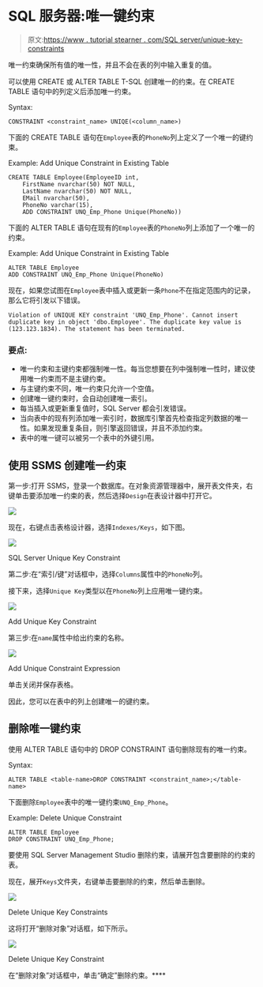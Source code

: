 # SQL 服务器:唯一键约束

> 原文:[https://www . tutorial stearner . com/SQL server/unique-key-constraints](https://www.tutorialsteacher.com/sqlserver/unique-key-constraints)

唯一约束确保所有值的唯一性，并且不会在表的列中输入重复的值。

可以使用 CREATE 或 ALTER TABLE T-SQL 创建唯一的约束。在 CREATE TABLE 语句中的列定义后添加唯一约束。

Syntax:

```
CONSTRAINT <constraint_name> UNIQE(<column_name>) 
```

下面的 CREATE TABLE 语句在`Employee`表的`PhoneNo`列上定义了一个唯一的键约束。

Example: Add Unique Constraint in Existing Table 

```
CREATE TABLE Employee(EmployeeID int,
    FirstName nvarchar(50) NOT NULL,  
    LastName nvarchar(50) NOT NULL, 
    EMail nvarchar(50),
    PhoneNo varchar(15),
    ADD CONSTRAINT UNQ_Emp_Phone Unique(PhoneNo)) 
```

下面的 ALTER TABLE 语句在现有的`Employee`表的`PhoneNo`列上添加了一个唯一的约束。

Example: Add Unique Constraint in Existing Table 

```
ALTER TABLE Employee   
ADD CONSTRAINT UNQ_Emp_Phone Unique(PhoneNo) 
```

现在，如果您试图在`Employee`表中插入或更新一条`Phone`不在指定范围内的记录，那么它将引发以下错误。

`Violation of UNIQUE KEY constraint 'UNQ_Emp_Phone'. Cannot insert duplicate key in object 'dbo.Employee'. The duplicate key value is (123.123.1834). The statement has been terminated.`

### 要点:

*   唯一约束和主键约束都强制唯一性。每当您想要在列中强制唯一性时，建议使用唯一约束而不是主键约束。
*   与主键约束不同，唯一约束只允许一个空值。
*   创建唯一键约束时，会自动创建唯一索引。
*   每当插入或更新重复值时，SQL Server 都会引发错误。
*   当向表中的现有列添加唯一索引时，数据库引擎首先检查指定列数据的唯一性。如果发现重复条目，则引擎返回错误，并且不添加约束。
*   表中的唯一键可以被另一个表中的外键引用。

## 使用 SSMS 创建唯一约束

第一步:打开 SSMS，登录一个数据库。在对象资源管理器中，展开表文件夹，右键单击要添加唯一约束的表，然后选择`Design`在表设计器中打开它。

[![](img/7d7ac7afdee792f77b0ddfcb3cc6d2e8.png)](../../Content/images/sqlserver/foreignkey1.png) 

现在，右键点击表格设计器，选择`Indexes/Keys`，如下图。

[![](img/f911f9f009092fa83958076665712643.png)](../../Content/images/sqlserver/unique1.png) 

SQL Server Unique Key Constraint



第二步:在“索引/键”对话框中，选择`Columns`属性中的`PhoneNo`列。

接下来，选择`Unique Key`类型以在`PhoneNo`列上应用唯一键约束。

[![](img/3562862ab6a82a176497c06f3093bc31.png)](../../Content/images/sqlserver/unique2.png)

Add Unique Key Constraint



第三步:在`name`属性中给出约束的名称。

[![](img/cda3518302fe8ac5268860871ecc71a9.png)](../../Content/images/sqlserver/unique3.png)

Add Unique Constraint Expression



单击关闭并保存表格。

因此，您可以在表中的列上创建唯一的键约束。

## 删除唯一键约束

使用 ALTER TABLE 语句中的 DROP CONSTRAINT 语句删除现有的唯一约束。

Syntax: 

```
ALTER TABLE <table-name>DROP CONSTRAINT <constraint_name>;</table-name> 
```

下面删除`Employee`表中的唯一键约束`UNQ_Emp_Phone`。

Example: Delete Unique Constraint 

```
ALTER TABLE Employee   
DROP CONSTRAINT UNQ_Emp_Phone; 
```

要使用 SQL Server Management Studio 删除约束，请展开包含要删除的约束的表。

现在，展开`Keys`文件夹，右键单击要删除的约束，然后单击删除。

[![](img/ce9895038f92559c751c1025f6600f04.png)](../../Content/images/sqlserver/unique4.png)

Delete Unique Key Constraints



这将打开“删除对象”对话框，如下所示。

[![](img/6d2dc44169c0ff50e63594fa314fa20f.png)](../../Content/images/sqlserver/unique5.png)

Delete Unique Key Constraint



在“删除对象”对话框中，单击“确定”删除约束。****